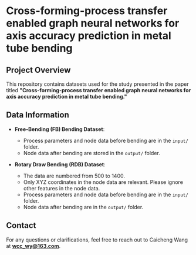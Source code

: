 # Cross-forming-process transfer enabled graph neural networks for axis accuracy prediction in metal tube bending 

## Project Overview

This repository contains datasets used for the study presented in the paper titled **"Cross-forming-process transfer enabled graph neural networks for axis accuracy prediction in metal tube bending."** 


## Data Information

- **Free-Bending (FB) Bending Dataset**:
    - Process parameters and node data before bending are in the `input/` folder.
    - Node data after bending are stored in the `output/` folder.

- **Rotary Draw Bending (RDB) Dataset**:
    - The data are numbered from 500 to 1400.
    - Only XYZ coordinates in the node data are relevant. Please ignore other features in the node data.
    - Process parameters and node data before bending are in the `input/` folder.
    - Node data after bending are in the `output/` folder.


## Contact

For any questions or clarifications, feel free to reach out to Caicheng Wang at **wcc_wy@163.com**.
